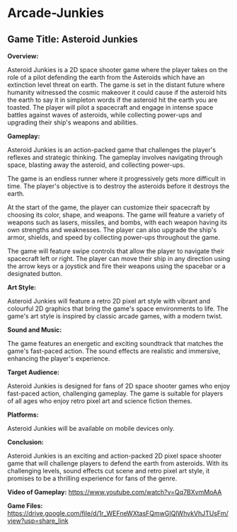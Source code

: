 # Arcade-Junkies
## Game Title: Asteroid Junkies 

**Overview:**

Asteroid Junkies is a 2D space shooter game where the player takes on the role of a pilot defending the earth from the Asteroids which have an extinction level threat
on earth. The game is set in the distant future where humanity witnessed the cosmic makeover it could cause if the asteroid hits the earth to say it in simpleton words if the asteroid hit the earth you are toasted. The player will pilot a spacecraft and engage in intense space battles against waves of asteroids, while collecting power-ups and upgrading their ship's weapons and abilities.

**Gameplay:**

Asteroid Junkies is an action-packed game that challenges the player's reflexes and strategic thinking. The gameplay involves navigating through space, blasting away the asteroid, and collecting power-ups.

The game is an endless runner where it progressively gets more difficult in time. The player's objective is to destroy the asteroids before it destroys the earth.

At the start of the game, the player can customize their spacecraft by choosing its color, shape, and weapons. The game will feature a variety of weapons such as lasers, missiles, and bombs, with each weapon having its own strengths and weaknesses. The player can also upgrade the ship's armor, shields, and speed by collecting power-ups throughout the game.

The game will feature swipe controls that allow the player to navigate their spacecraft left or right. The player can move their ship in any direction using the arrow keys or a joystick and fire their weapons using the spacebar or a designated button.

**Art Style:**

Asteroid Junkies will feature a retro 2D pixel art style with vibrant and colourful 2D graphics that bring the game's space environments to life. The game's art style is inspired by classic arcade games, with a modern twist.

**Sound and Music:**

The game features an energetic and exciting soundtrack that matches the game's fast-paced action. The sound effects are realistic and immersive, enhancing the player's experience.

**Target Audience:**

Asteroid Junkies is designed for fans of 2D space shooter games who enjoy fast-paced action, challenging gameplay. The game is suitable for players of all ages who enjoy retro pixel art and science fiction themes.

**Platforms:**

Asteroid Junkies will be available on mobile devices only.

**Conclusion:**

Asteroid Junkies is an exciting and action-packed 2D pixel space shooter game that will challenge players to defend the earth from asteroids. With its challenging levels, sound effects cut scene and retro pixel art style, it promises to be a thrilling experience for fans of the genre.

**Video of Gameplay:** https://www.youtube.com/watch?v=Qq7BXvmMoAA

**Game Files:** https://drive.google.com/file/d/1r_WEFneWXtasFQmwGIQlWhvkVhJTUsFm/view?usp=share_link
